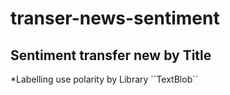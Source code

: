 <h1>transer-news-sentiment</h1>

<h2>Sentiment transfer new by Title </h2>
*Labelling use polarity by Library ``TextBlob``
